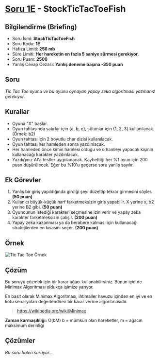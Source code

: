 # [Soru 1E](https://www.programlamasorulari.tk/e-kategorisi/1E) - StockTicTacToeFish

## Bilgilendirme (Briefing)
- Soru İsmi: **StockTicTacToeFish**
- Soru Kodu: **1E**
- Hafıza Limiti: **256 mb**
- Süre Limiti: **Her hareketin en fazla 5 saniye sürmesi gerekiyor.**
- Soru Puanı: **2500**
- Yanlış Cevap Cezası: **Yanlış deneme başına -350 puan**

## Soru 
*Tic Tac Toe oyunu ve bu oyunu oynayan yapay zeka algoritması yazmanız gerekiyor.*

## Kurallar
 * Oyuna "X" başlar.
 * Oyun tahtasında satırlar için {a, b, c}, sütunlar için {1, 2, 3} kullanılacak. (Örnek: b2)
 * Oyun tahtası için 2 boyutlu char dizisi kullanılacak.
 * Oyun tahtası her hamleden sonra yazdırılacak.
 * Her hamleden önce kimin hamlesi olduğu ve o hamleyi yapacak kişinin kullanacağı karakter yazdırılacak.
 * Yazdığınız AI'a testler uygulanacak. Kaybettiği her %1 oyun için 200 puan düşürülecek. Eğer bu %10'u geçerse soru yanlış sayılır.
 
## Ek Görevler
 1. Yanlış bir giriş yapıldığında girdiği şeyi düzeltip tekrar girmesini söyler. **(50 puan)**
 1. Kullanıcı büyük-küçük harf farketmeksizin giriş yapabilir. X yerine x, b2 yerine B2 gibi. **(50 puan)**
 1. Oyuncunun istediği karakteri seçmesine izin verir ve yapay zeka karakter farketmeksizin çalışır. **(200 puan)**
 1. Yapay zeka kazanması ya da berabere kalması için kullanacağı stratejilerden en kısasını seçer. **(200 puan)**
 
## Örnek
![Tic Tac Toe Örnek](https://i.hizliresim.com/MA9uI5.png)
 
## Çözüm
Bu soruyu çözmek için bir karar ağacı kullanabilirsiniz. Bunun için de Minimax Algoritması oldukça işimize yarıyor.

En basit olarak Minimax Algoritması, ihtimaller havuzu içinden en iyi ve en kötü senaryoları değerlendiren bir karar verme algoritmasıdır.  

> https://wikipedia.org/wiki/Minimax  

**Zaman karmaşıklığı:** O(bM) b = mümkün olan hareketler, m = ağacın maksimum derinliği 

## Çözümler
*Bu soru halen sürüyor...* 
